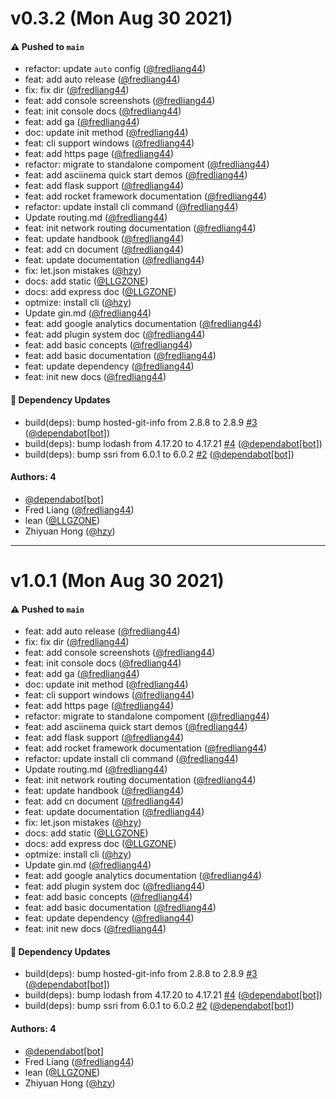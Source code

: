 # v0.3.2 (Mon Aug 30 2021)

#### ⚠️ Pushed to `main`

- refactor: update `auto` config ([@fredliang44](https://github.com/fredliang44))
- feat: add auto release ([@fredliang44](https://github.com/fredliang44))
- fix: fix dir ([@fredliang44](https://github.com/fredliang44))
- feat: add console screenshots ([@fredliang44](https://github.com/fredliang44))
- feat: init console docs ([@fredliang44](https://github.com/fredliang44))
- feat: add ga ([@fredliang44](https://github.com/fredliang44))
- doc: update init method ([@fredliang44](https://github.com/fredliang44))
- feat: cli support windows ([@fredliang44](https://github.com/fredliang44))
- feat: add https page ([@fredliang44](https://github.com/fredliang44))
- refactor: migrate to standalone compoment ([@fredliang44](https://github.com/fredliang44))
- feat: add asciinema quick start demos ([@fredliang44](https://github.com/fredliang44))
- feat: add flask support ([@fredliang44](https://github.com/fredliang44))
- feat: add rocket framework documentation ([@fredliang44](https://github.com/fredliang44))
- refactor: update install cli command ([@fredliang44](https://github.com/fredliang44))
- Update routing.md ([@fredliang44](https://github.com/fredliang44))
- feat: init network routing documentation ([@fredliang44](https://github.com/fredliang44))
- feat: update handbook ([@fredliang44](https://github.com/fredliang44))
- feat: add cn document ([@fredliang44](https://github.com/fredliang44))
- feat: update documentation ([@fredliang44](https://github.com/fredliang44))
- fix: let.json mistakes ([@hzy](https://github.com/hzy))
- docs: add static ([@LLGZONE](https://github.com/LLGZONE))
- docs: add express doc ([@LLGZONE](https://github.com/LLGZONE))
- optmize: install cli ([@hzy](https://github.com/hzy))
- Update gin.md ([@fredliang44](https://github.com/fredliang44))
- feat: add google analytics documentation ([@fredliang44](https://github.com/fredliang44))
- feat: add plugin system doc ([@fredliang44](https://github.com/fredliang44))
- feat: add basic concepts ([@fredliang44](https://github.com/fredliang44))
- feat: add basic documentation ([@fredliang44](https://github.com/fredliang44))
- feat: update dependency ([@fredliang44](https://github.com/fredliang44))
- feat: init new docs ([@fredliang44](https://github.com/fredliang44))

#### 🔩 Dependency Updates

- build(deps): bump hosted-git-info from 2.8.8 to 2.8.9 [#3](https://github.com/let-sh/docs/pull/3) ([@dependabot[bot]](https://github.com/dependabot[bot]))
- build(deps): bump lodash from 4.17.20 to 4.17.21 [#4](https://github.com/let-sh/docs/pull/4) ([@dependabot[bot]](https://github.com/dependabot[bot]))
- build(deps): bump ssri from 6.0.1 to 6.0.2 [#2](https://github.com/let-sh/docs/pull/2) ([@dependabot[bot]](https://github.com/dependabot[bot]))

#### Authors: 4

- [@dependabot[bot]](https://github.com/dependabot[bot])
- Fred Liang ([@fredliang44](https://github.com/fredliang44))
- lean ([@LLGZONE](https://github.com/LLGZONE))
- Zhiyuan Hong ([@hzy](https://github.com/hzy))

---

# v1.0.1 (Mon Aug 30 2021)

#### ⚠️ Pushed to `main`

- feat: add auto release ([@fredliang44](https://github.com/fredliang44))
- fix: fix dir ([@fredliang44](https://github.com/fredliang44))
- feat: add console screenshots ([@fredliang44](https://github.com/fredliang44))
- feat: init console docs ([@fredliang44](https://github.com/fredliang44))
- feat: add ga ([@fredliang44](https://github.com/fredliang44))
- doc: update init method ([@fredliang44](https://github.com/fredliang44))
- feat: cli support windows ([@fredliang44](https://github.com/fredliang44))
- feat: add https page ([@fredliang44](https://github.com/fredliang44))
- refactor: migrate to standalone compoment ([@fredliang44](https://github.com/fredliang44))
- feat: add asciinema quick start demos ([@fredliang44](https://github.com/fredliang44))
- feat: add flask support ([@fredliang44](https://github.com/fredliang44))
- feat: add rocket framework documentation ([@fredliang44](https://github.com/fredliang44))
- refactor: update install cli command ([@fredliang44](https://github.com/fredliang44))
- Update routing.md ([@fredliang44](https://github.com/fredliang44))
- feat: init network routing documentation ([@fredliang44](https://github.com/fredliang44))
- feat: update handbook ([@fredliang44](https://github.com/fredliang44))
- feat: add cn document ([@fredliang44](https://github.com/fredliang44))
- feat: update documentation ([@fredliang44](https://github.com/fredliang44))
- fix: let.json mistakes ([@hzy](https://github.com/hzy))
- docs: add static ([@LLGZONE](https://github.com/LLGZONE))
- docs: add express doc ([@LLGZONE](https://github.com/LLGZONE))
- optmize: install cli ([@hzy](https://github.com/hzy))
- Update gin.md ([@fredliang44](https://github.com/fredliang44))
- feat: add google analytics documentation ([@fredliang44](https://github.com/fredliang44))
- feat: add plugin system doc ([@fredliang44](https://github.com/fredliang44))
- feat: add basic concepts ([@fredliang44](https://github.com/fredliang44))
- feat: add basic documentation ([@fredliang44](https://github.com/fredliang44))
- feat: update dependency ([@fredliang44](https://github.com/fredliang44))
- feat: init new docs ([@fredliang44](https://github.com/fredliang44))

#### 🔩 Dependency Updates

- build(deps): bump hosted-git-info from 2.8.8 to 2.8.9 [#3](https://github.com/let-sh/docs/pull/3) ([@dependabot[bot]](https://github.com/dependabot[bot]))
- build(deps): bump lodash from 4.17.20 to 4.17.21 [#4](https://github.com/let-sh/docs/pull/4) ([@dependabot[bot]](https://github.com/dependabot[bot]))
- build(deps): bump ssri from 6.0.1 to 6.0.2 [#2](https://github.com/let-sh/docs/pull/2) ([@dependabot[bot]](https://github.com/dependabot[bot]))

#### Authors: 4

- [@dependabot[bot]](https://github.com/dependabot[bot])
- Fred Liang ([@fredliang44](https://github.com/fredliang44))
- lean ([@LLGZONE](https://github.com/LLGZONE))
- Zhiyuan Hong ([@hzy](https://github.com/hzy))
